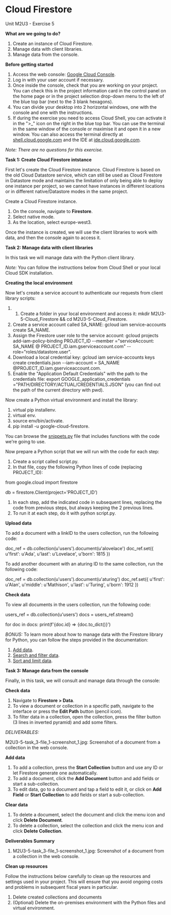 # **Cloud Firestore**

Unit M2U3 - Exercise 5

**What are we going to do?**

1. Create an instance of Cloud Firestore.
2. Manage data with client libraries.
3. Manage data from the console.

**Before getting started**

1. Access the web console: [Google Cloud Console](https://console.cloud.google.com/).
2. Log in with your user account if necessary.
3. Once inside the console, check that you are working on your project. You can check this in the project information card in the control panel on the home page or in the project selection drop-down menu to the left of the blue top bar (next to the 3 blank hexagons).
4. You can divide your desktop into 2 horizontal windows, one with the console and one with the instructions.
5. If during the exercise you need to access Cloud Shell, you can activate it in the ">_" icon on the right in the blue top bar. You can use the terminal in the same window of the console or maximise it and open it in a new window. You can also access the terminal directly at [shell.cloud.google.com](https://shell.cloud.google.com/) and the IDE at [ide.cloud.google.com](https://ide.cloud.google.com/).

_Note: There are no questions for this exercise._

**Task 1: Create Cloud Firestore intstance**

First let's create the Cloud Firestore instance. Cloud Firestore is based on the old Cloud Datastore service, which can still be used as Cloud Firestore in Datastore mode and maintains the limitation of only being able to deploy one instance per project, so we cannot have instances in different locations or in different native/Datastore modes in the same project.

Create a Cloud Firestore instance.

1. On the console, navigate to  **Firestore**.
2. Select native mode.
3. As the location, select europe-west3.

Once the instance is created, we will use the client libraries to work with data, and then the console again to access it.

**Task 2: Manage data with client libraries**

In this task we will manage data with the Python client library.

_Note:_ You can follow the instructions below from Cloud Shell or your local Cloud SDK installation.

**Creating the local environment**

Now let's create a service account to authenticate our requests from client library scripts:

1. 1.	Create a folder in your local environment and access it: mkdir M2U3-5-Cloud_Firestore && cd M2U3-5-Cloud_Firestore.
2. Create a service account called SA_NAME: gcloud iam service-accounts create SA_NAME.
3. Assign the Firestore user role to the service account: gcloud projects add-iam-policy-binding PROJECT_ID --member ="serviceAccount: SA_NAME @ PROJECT_ID.iam.gserviceaccount.com" --role="roles/datastore.user".
4. Download a local credential key: gcloud iam service-accounts keys create credentials.json --iam-account = SA_NAME @PROJECT_ID.iam.gserviceaccount.com.
5. Enable the "Application Default Credentials" with the path to the credentials file: export GOOGLE_application_credentials ="PATH/DIRECTORY/ACTUAL/CREDENTIALS.JSON" (you can find out the path of the current directory with pwd).

Now create a Python virtual environment and install the library:

1. virtual pip installenv.
2. virtual env.
3. source env/bin/activate.
4. pip install -u google-cloud-firestore.

You can browse the [snippets.py](https://github.com/GoogleCloudPlatform/python-docs-samples/blob/HEAD/firestore/cloud-client/snippets.py) file that includes functions with the code we're going to use.

Now prepare a Python script that we will run with the code for each step:

1. Create a script called script.py.
2. In that file, copy the following Python lines of code (replacing PROJECT_ID):

from google.cloud import firestore

db = firestore.Client(project='PROJECT_ID’)

1. In each step, add the indicated code in subsequent lines, replacing the code from previous steps, but always keeping the 2 previous lines.
2. To run it at each step, do it with python script.py.

**Upload data**

To add a document with a linkID to the users collection, run the following code:

doc_ref = db.collection(u'users').document(u'alovelace')
doc_ref.set({
    u'first': u'Ada',
    u'last': u'Lovelace',
    u'born': 1815
})

To add another document with an aturing ID to the same collection, run the following code:

doc_ref = db.collection(u'users').document(u'aturing')
doc_ref.set({
    u'first': u'Alan',
    u'middle': u'Mathison',
    u'last': u'Turing',
    u'born': 1912
})


**Check data**

To view all documents in the users collection, run the following code:

users_ref = db.collection(u'users')
docs = users_ref.stream()

for doc in docs:
    print(f'{doc.id} => {doc.to_dict()}')


_BONUS:_ To learn more about how to manage data with the Firestore library for Python, you can follow the steps provided in the documentation:

1. [Add data](https://cloud.google.com/firestore/docs/manage-data/add-data).
2. [Search and filter data](https://cloud.google.com/firestore/docs/query-data/queries).
3. [Sort and limit data](https://cloud.google.com/firestore/docs/query-data/order-limit-data).

**Task 3: Manage data from the console**

Finally, in this task, we will consult and manage data through the console:

**Check data**

1. Navigate to  **Firestore > Data**.
2. To view a document or collection in a specific path, navigate to the interface or press the  **Edit Path**  button (pencil icon).
3. To filter data in a collection, open the collection, press the filter button (3 lines in inverted pyramid) and add some filters.

_DELIVERABLES:_ 

M2U3-5-task_3-file_1-screenshot_1.jpg: Screenshot of a document from a collection in the web console.

**Add data**

1. To add a collection, press the  **Start Collection**  button and use any ID or let Firestore generate one automatically.
2. To add a document, click the  **Add Document**  button and add fields or start a sub-collection.
3. To edit data, go to a document and tap a field to edit it, or click on  **Add Field**  or  **Start Collection**  to add fields or start a sub-collection.

**Clear data**

1. To delete a document, select the document and click the menu icon and click  **Delete Document**.
2. To delete a collection, select the collection and click the menu icon and click  **Delete Collection**.

**Deliverables Summary**

1. M2U3-5-task_3-file_1-screenshot_1.jpg: Screenshot of a document from a collection in the web console.

**Clean up resources**

Follow the instructions below carefully to clean up the resources and settings used in your project. This will ensure that you avoid ongoing costs and problems in subsequent fiscal years in particular.

1. Delete created collections and documents
2. (Optional) Delete the on-premises environment with the Python files and virtual environment.
